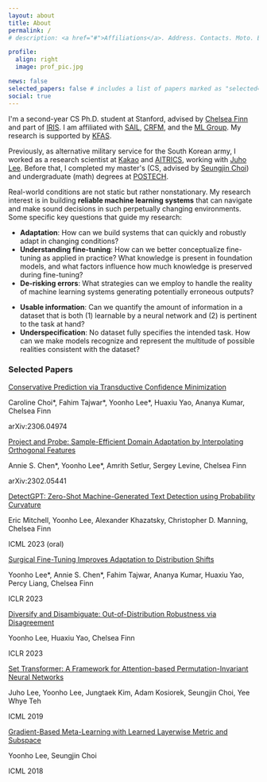 ```yaml
---
layout: about
title: About
permalink: /
# description: <a href="#">Affiliations</a>. Address. Contacts. Moto. Etc.

profile:
  align: right
  image: prof_pic.jpg

news: false
selected_papers: false # includes a list of papers marked as "selected={true}"
social: true
---
```


I'm a second-year CS Ph.D. student at Stanford, advised by [Chelsea Finn](https://ai.stanford.edu/~cbfinn/) and part of [IRIS](https://irislab.stanford.edu/).
I am affiliated with [SAIL](https://ai.stanford.edu/), [CRFM](https://crfm.stanford.edu/), and the [ML Group](http://ml.stanford.edu/).
My research is supported by [KFAS](https://eng.kfas.or.kr/theme/kfaschanel/intl_scholarship_5.php).

Previously, as alternative military service for the South Korean army, I worked as a research scientist at [Kakao](https://www.kakaocorp.com/) and [AITRICS](https://www.aitrics.com/), working with [Juho Lee](https://juho-lee.github.io/).
Before that, I completed my master's (CS, advised by [Seungjin Choi](http://mlg.postech.ac.kr/~seungjin)) and undergraduate (math) degrees at [POSTECH](https://www.postech.ac.kr/eng/).

Real-world conditions are not static but rather nonstationary.
My research interest is in building **reliable machine learning systems** that can navigate and make sound decisions in such perpetually changing environments.
Some specific key questions that guide my research:

- **Adaptation**: How can we build systems that can quickly and robustly adapt in changing conditions?
- **Understanding fine-tuning**: How can we better conceptualize fine-tuning as applied in practice? What knowledge is present in foundation models, and what factors influence how much knowledge is preserved during fine-tuning?
- **De-risking errors**: What strategies can we employ to handle the reality of machine learning systems generating potentially erroneous outputs?
<!-- - **Better teaching**: Most ML models learn through passive observations or by imitating input/output pairs. Is there a more efficient or robust way to teach machines, so that they more directly "understand" the underlying concepts? -->
- **Usable information**: Can we quantify the amount of information in a dataset that is both (1) learnable by a neural network and (2) is pertinent to the task at hand?
- **Underspecification**: No dataset fully specifies the intended task. How can we make models recognize and represent the multitude of possible realities consistent with the dataset?

<div class="selected-papers">
<h3>Selected Papers</h3>

<div class="paper">
<a main-paper-link href="https://arxiv.org/abs/2306.04974">
Conservative Prediction via Transductive Confidence Minimization
</a>
<p class="authors"> 
Caroline Choi*, Fahim Tajwar*, Yoonho Lee*, Huaxiu Yao, Ananya Kumar, Chelsea Finn
</p>
<p class="venue"> 
arXiv:2306.04974
</p>
</div>

<div class="paper">
<a main-paper-link href="https://arxiv.org/abs/2302.05441">
Project and Probe: Sample-Efficient Domain Adaptation by Interpolating Orthogonal Features
</a>
<p class="authors"> 
Annie S. Chen*, Yoonho Lee*, Amrith Setlur, Sergey Levine, Chelsea Finn
</p>
<p class="venue"> 
arXiv:2302.05441
</p>
</div>

<div class="paper">
<a main-paper-link href="https://arxiv.org/abs/2301.11305">
DetectGPT: Zero-Shot Machine-Generated Text Detection using Probability Curvature
</a>
<p class="authors"> 
Eric Mitchell, Yoonho Lee, Alexander Khazatsky, Christopher D. Manning, Chelsea Finn
</p>
<p class="venue"> 
ICML 2023 (oral) 
</p>
</div>

<div class="paper">
<a main-paper-link href="https://arxiv.org/abs/2210.11466">
Surgical Fine-Tuning Improves Adaptation to Distribution Shifts
</a>
<p class="authors"> 
Yoonho Lee*, Annie S. Chen*, Fahim Tajwar, Ananya Kumar, Huaxiu Yao, Percy Liang, Chelsea Finn
</p>
<p class="venue"> 
ICLR 2023
</p>
</div>

<div class="paper">
<a main-paper-link href="https://arxiv.org/abs/2302.05441">
Diversify and Disambiguate: Out-of-Distribution Robustness via Disagreement
</a>
<p class="authors"> 
Yoonho Lee, Huaxiu Yao, Chelsea Finn
</p>
<p class="venue"> 
ICLR 2023
</p>
</div>

<div class="paper">
<a main-paper-link href="https://proceedings.mlr.press/v97/lee19d/lee19d.pdf">
Set Transformer: A Framework for Attention-based Permutation-Invariant Neural Networks
</a>
<p class="authors"> 
Juho Lee, Yoonho Lee, Jungtaek Kim, Adam Kosiorek, Seungjin Choi, Yee Whye Teh
</p>
<p class="venue"> 
ICML 2019
</p>
</div>

<div class="paper">
<a main-paper-link href="https://proceedings.mlr.press/v80/lee18a/lee18a.pdf">
Gradient-Based Meta-Learning with Learned Layerwise Metric and Subspace
</a>
<p class="authors"> 
Yoonho Lee, Seungjin Choi
</p>
<p class="venue"> 
ICML 2018
</p>
</div>

</div>